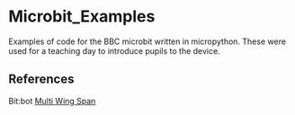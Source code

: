 # Microbit_Examples

Examples of code for the BBC microbit written in micropython. These were used for a teaching day to introduce pupils to the device.


## References

Bit:bot
[Multi Wing Span](http://multiwingspan.co.uk/micro.php?page=botmove)
